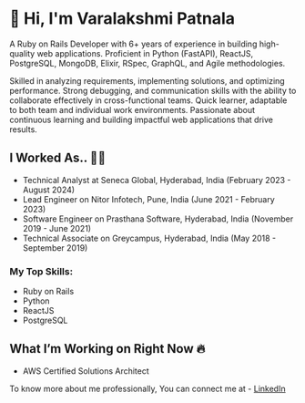 # 👋 Hi, I'm  Varalakshmi Patnala 

A Ruby on Rails Developer with 6+ years of experience in building high-quality web applications. Proficient in Python (FastAPI), ReactJS, PostgreSQL, MongoDB, Elixir, RSpec, GraphQL, and Agile methodologies. 

Skilled in analyzing requirements, implementing solutions, and optimizing performance. Strong debugging, and communication skills with the ability to collaborate effectively in cross-functional teams. 
Quick learner, adaptable to both team and individual work environments. Passionate about continuous learning and building impactful web applications that drive results.

## I Worked As.. 👨‍💻

- Technical Analyst at Seneca Global, Hyderabad, India (February 2023 - August 2024)
- Lead Engineer on Nitor Infotech, Pune, India (June 2021 - February 2023)
- Software Engineer on Prasthana Software, Hyderabad, India (November 2019 - June 2021)
- Technical Associate on Greycampus, Hyderabad, India (May 2018 - September 2019)

### My Top Skills:

- Ruby on Rails
- Python
- ReactJS
- PostgreSQL

## What I’m Working on Right Now 🔥

- AWS Certified Solutions Architect

To know more about me professionally, You can connect me at - [LinkedIn](https://www.linkedin.com/in/varalakshmipatnala)

